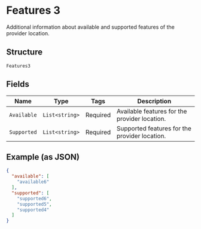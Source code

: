 
# Features 3

Additional information about available and supported features of the provider location.

## Structure

`Features3`

## Fields

| Name | Type | Tags | Description |
|  --- | --- | --- | --- |
| `Available` | `List<string>` | Required | Available features for the provider location. |
| `Supported` | `List<string>` | Required | Supported features for the provider location. |

## Example (as JSON)

```json
{
  "available": [
    "available6"
  ],
  "supported": [
    "supported6",
    "supported5",
    "supported4"
  ]
}
```

